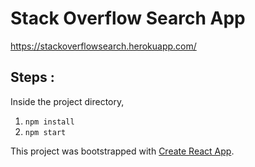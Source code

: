 # Stack Overflow Search App

https://stackoverflowsearch.herokuapp.com/ 

## Steps :
Inside the project directory,  
1. `npm install`
2. `npm start`

This project was bootstrapped with [Create React App](https://github.com/facebookincubator/create-react-app). 
